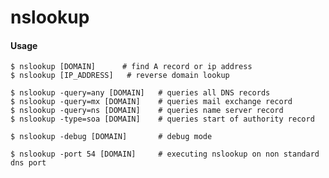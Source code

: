 nslookup
========

#### Usage

	$ nslookup [DOMAIN]      # find A record or ip address
	$ nslookup [IP_ADDRESS]   # reverse domain lookup

	$ nslookup -query=any [DOMAIN]   # queries all DNS records
	$ nslookup -query=mx [DOMAIN]    # queries mail exchange record
	$ nslookup -query=ns [DOMAIN]    # queries name server record
	$ nslookup -type=soa [DOMAIN]    # queries start of authority record

	$ nslookup -debug [DOMAIN]       # debug mode

	$ nslookup -port 54 [DOMAIN]     # executing nslookup on non standard dns port

